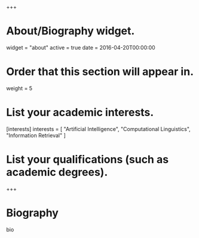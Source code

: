 +++
# About/Biography widget.
widget = "about"
active = true
date = 2016-04-20T00:00:00

# Order that this section will appear in.
weight = 5

# List your academic interests.
[interests]
  interests = [
    "Artificial Intelligence",
    "Computational Linguistics",
    "Information Retrieval"
  ]

# List your qualifications (such as academic degrees).
<!-- [[education.courses]] -->
<!--   course = "PhD in Artificial Intelligence" -->
<!--   institution = "Stanford University" -->
<!--   year = 2012 -->
<!--  -->
<!-- [[education.courses]] -->
<!--   course = "MEng in Artificial Intelligence" -->
<!--   institution = "Massachusetts Institute of Technology" -->
<!--   year = 2009 -->
<!--  -->
<!-- [[education.courses]] -->
<!--   course = "BSc in Artificial Intelligence" -->
<!--   institution = "Massachusetts Institute of Technology" -->
<!--   year = 2008 -->
 
+++

# Biography

bio
